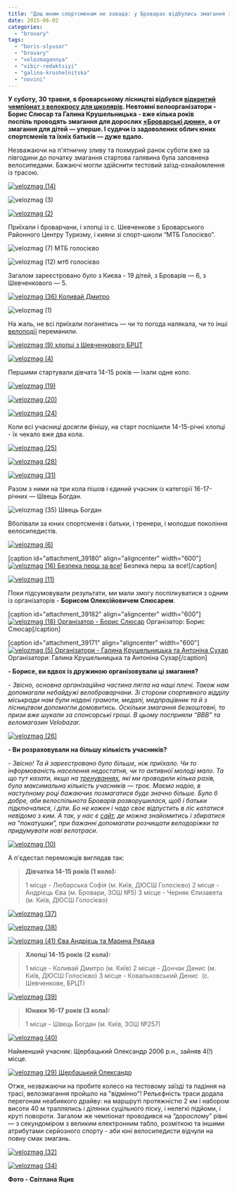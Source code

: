 ```yaml
---
title: "Дощ юним спортсменам не завада: у Броварах відбулись змагання з велокросу серед школярів"
date: 2015-06-02
categories: 
  - "brovary"
tags: 
  - "boris-slyusar"
  - "brovary"
  - "velozmagannya"
  - "vibir-redaktsiyi"
  - "galina-krushelnitska"
  - "novini"
---
```


**У суботу, 30 травня, в броварському лісництві відбувся [відкритий чемпіонат з велокросу для школярів](https://mpz.brovary.org/u-brovarskomu-lisi-proyde-vidkritiy-chempionat-z-veloperegoniv-kros-kantri-mtb-sered-shkolyariv/). Невтомні велоорганізатори - Борис Слюсар та Галина Крушельницька - вже кілька років поспіль проводять змагання для дорослих [«Броварські дюни»](https://mpz.brovary.org/na-den-mista-velosipedisti-pidkoryuvatimut-brovarski-dyuni/), а от змагання для дітей — уперше. І судячи із задоволених облич юних спортсменів та їхніх батьків — дуже вдало.**

Незважаючи на п'ятничну зливу та похмурий ранок суботи вже за півгодини до початку змагання стартова галявина була заповнена велосипедами. Бажаючі могли здійснити тестовий заїзд-ознайомлення із трасою.

[![velozmag  (14)](https://mpz.brovary.org/wp-content/uploads/2015/06/velozmag-14.jpg)](https://mpz.brovary.org/wp-content/uploads/2015/06/velozmag-14.jpg)

![velozmag  (3)](https://mpz.brovary.org/wp-content/uploads/2015/06/velozmag-3.jpg)

[![velozmag  (2)](https://mpz.brovary.org/wp-content/uploads/2015/06/velozmag-2.jpg)](https://mpz.brovary.org/wp-content/uploads/2015/06/velozmag-2.jpg)

Приїхали і броварчани, і хлопці із с. Шевченкове з Броварського Районного Центру Туризму, і кияни зі спорт-школи “МТБ Голосієво”.

![velozmag  (7)   МТБ голосієво](https://mpz.brovary.org/wp-content/uploads/2015/06/velozmag-7-MTB-golosiyevo.jpg)

![velozmag  (12) мтб голосієво](https://mpz.brovary.org/wp-content/uploads/2015/06/velozmag-12-mtb-golosiyevo.jpg)

Загалом зареєстровано було з Києва - 19 дітей, з Броварів — 6, з Шевченкового — 5.

[![velozmag  (36)  Коливай Дмитро](https://mpz.brovary.org/wp-content/uploads/2015/06/velozmag-36-Kolivay-Dmitro-.jpg)](https://mpz.brovary.org/wp-content/uploads/2015/06/velozmag-36-Kolivay-Dmitro-.jpg)

![velozmag  (1)](https://mpz.brovary.org/wp-content/uploads/2015/06/velozmag-1.jpg)

На жаль, не всі приїхали поганятись — чи то погода налякала, чи то інші [велоподії](https://mpz.brovary.org/brovarski-veloaktivisti-zaproshuyut-na-masoviy-veloprobig-30-travnya/) переманили.

[![velozmag  (9) хлопці з Шевченкового БРЦТ](https://mpz.brovary.org/wp-content/uploads/2015/06/velozmag-9-hloptsi-z-SHevchenkovogo-BRTST.jpg)](https://mpz.brovary.org/wp-content/uploads/2015/06/velozmag-9-hloptsi-z-SHevchenkovogo-BRTST.jpg)

[![velozmag  (4)](https://mpz.brovary.org/wp-content/uploads/2015/06/velozmag-4.jpg)](https://mpz.brovary.org/wp-content/uploads/2015/06/velozmag-4.jpg)

Першими стартували дівчата 14-15 років — їхали одне коло.

[![velozmag  (19)](https://mpz.brovary.org/wp-content/uploads/2015/06/velozmag-19.jpg)](https://mpz.brovary.org/wp-content/uploads/2015/06/velozmag-19.jpg)

[![velozmag  (20)](https://mpz.brovary.org/wp-content/uploads/2015/06/velozmag-20.jpg)](https://mpz.brovary.org/wp-content/uploads/2015/06/velozmag-20.jpg)

[![velozmag  (24)](https://mpz.brovary.org/wp-content/uploads/2015/06/velozmag-24.jpg)](https://mpz.brovary.org/wp-content/uploads/2015/06/velozmag-24.jpg)

Коли всі учасниці досягли фінішу, на старт поспішили 14-15-річні хлопці - їх чекало вже два кола.

[![velozmag  (25)](https://mpz.brovary.org/wp-content/uploads/2015/06/velozmag-25.jpg)](https://mpz.brovary.org/wp-content/uploads/2015/06/velozmag-25.jpg)

[![velozmag  (28)](https://mpz.brovary.org/wp-content/uploads/2015/06/velozmag-28.jpg)](https://mpz.brovary.org/wp-content/uploads/2015/06/velozmag-28.jpg)

[![velozmag  (31)](https://mpz.brovary.org/wp-content/uploads/2015/06/velozmag-31.jpg)](https://mpz.brovary.org/wp-content/uploads/2015/06/velozmag-31.jpg)

Разом з ними на три кола пішов і єдиний учасник із категорії 16-17-річних — Швець Богдан.

![velozmag  (35) Швець Богдан](https://mpz.brovary.org/wp-content/uploads/2015/06/velozmag-35-SHvets-Bogdan.jpg)

Вболівали за юних спортсменів і батьки, і тренери, і молодше покоління велосипедистів.

[![velozmag  (6)](https://mpz.brovary.org/wp-content/uploads/2015/06/velozmag-6.jpg)](https://mpz.brovary.org/wp-content/uploads/2015/06/velozmag-6.jpg)

\[caption id="attachment\_39180" align="aligncenter" width="600"\][![velozmag  (16) Безпека перш за все!](https://mpz.brovary.org/wp-content/uploads/2015/06/velozmag-16-Bezpeka-persh-za-vse.jpg)](https://mpz.brovary.org/wp-content/uploads/2015/06/velozmag-16-Bezpeka-persh-za-vse.jpg) Безпека перш за все!\[/caption\]

[![velozmag  (11)](https://mpz.brovary.org/wp-content/uploads/2015/06/velozmag-11.jpg)](https://mpz.brovary.org/wp-content/uploads/2015/06/velozmag-11.jpg)

Поки підсумовували результати, ми мали змогу поспілкуватися з одним із організаторів - **Борисом Олексійовичем Слюсарем**.

\[caption id="attachment\_39182" align="aligncenter" width="600"\][![velozmag  (18) Організатор - Борис Слюсар](https://mpz.brovary.org/wp-content/uploads/2015/06/velozmag-18-Organizator-Boris-Slyusar.jpg)](https://mpz.brovary.org/wp-content/uploads/2015/06/velozmag-18-Organizator-Boris-Slyusar.jpg) Організатор: Борис Слюсар\[/caption\]

\[caption id="attachment\_39171" align="aligncenter" width="600"\][![velozmag  (5) Організатори - Галина Крушельницька та Антоніна Сухар](https://mpz.brovary.org/wp-content/uploads/2015/06/velozmag-5-Organizatori-Galina-Krushelnitska-ta-Antonina-Suhar.jpg)](https://mpz.brovary.org/wp-content/uploads/2015/06/velozmag-5-Organizatori-Galina-Krushelnitska-ta-Antonina-Suhar.jpg) Організатори: Галина Крушельницька та Антоніна Сухар\[/caption\]

**\- Борисе, ви вдвох із дружиною організовували ці змагання?**

_\- Звісно, основна організаційна частина лягла на наші плечі. Також нам допомагали небайдужі велоброварчани._ _Зі сторони спортивного відділу міськради нам були надані грамоти, медалі, медпрацівник та й з лісництвом допомогли домовитись._ _Оскільки змагання безкоштовні, то призи вже шукали за спонсорські гроші. В цьому посприяли “ВВВ” та веломагазин Velobazar._

[![velozmag  (26)](https://mpz.brovary.org/wp-content/uploads/2015/06/velozmag-26.jpg)](https://mpz.brovary.org/wp-content/uploads/2015/06/velozmag-26.jpg)

**\- Ви розраховували на більшу кількість учасників?**

_\- Звісно! Та й зареєстровано було більше, ніж приїхало. Чи то інформованість населення недостатня, чи то активної молоді мало. Та що тут казати, якщо на [тренуваннях](https://mpz.brovary.org/yuni-velosipedisti-gotuyutsya-do-zmagan-obkatuyut-trasu-v-brovarskomu-lisi/), які ми проводили кілька разів, була максимальна кількість учасників — троє. Маємо надію, в наступному році бажаючих позмагатися буде значно більше._ _Було б добре, аби велоспільнота Броварів розворушилася, щоб і батьки підключалися, і діти. Бо не кожен і чадо своє відпустить в ліс кататися невідомо з ким. А так, у нас є [сайт](http://velobrovary.org.ua), де можна знайомитись і збиратися на “покатушки”, при бажанні допомагати розчищати велодоріжки та придумувати нові велотраси._

[![velozmag  (10)](https://mpz.brovary.org/wp-content/uploads/2015/06/velozmag-10.jpg)](https://mpz.brovary.org/wp-content/uploads/2015/06/velozmag-10.jpg)

А п'єдестал переможців виглядав так:

> **Дівчатка 14-15 років (1 коло):**
> 
> 1 місце - Любарська Софія (м. Київ, ДЮСШ Голосієво) 2 місце - Андрієць Єва (м. Бровари, ЗОШ №5) 3 місце - Черняк Єлизавета (м. Київ, ДЮСШ Голосієво)

[![velozmag  (37)](https://mpz.brovary.org/wp-content/uploads/2015/06/velozmag-37.jpg)](https://mpz.brovary.org/wp-content/uploads/2015/06/velozmag-37.jpg)

[![velozmag  (38)](https://mpz.brovary.org/wp-content/uploads/2015/06/velozmag-38.jpg)](https://mpz.brovary.org/wp-content/uploads/2015/06/velozmag-38.jpg)

[![velozmag  (41) Єва Андрієць та Марина Редька](https://mpz.brovary.org/wp-content/uploads/2015/06/velozmag-41-YEva-Andriyets-ta-Marina-Redka.jpg)](https://mpz.brovary.org/wp-content/uploads/2015/06/velozmag-41-YEva-Andriyets-ta-Marina-Redka.jpg)

> **Хлопці 14-15 років (2 кола):**
> 
> 1 місце - Коливай Дмитро (м. Київ) 2 місце - Дончак Денис (м. Київ, ДЮСШ Голосієво) 3 місце - Ковальковський Денис  (с. Шевченкове, БРЦТ)

[![velozmag  (39)](https://mpz.brovary.org/wp-content/uploads/2015/06/velozmag-39.jpg)](https://mpz.brovary.org/wp-content/uploads/2015/06/velozmag-39.jpg)

> **Юнаки 16-17 років (3 кола):**
> 
> 1 місце - Швець Богдан (м. Київ, ЗОШ №257)

[![velozmag  (40)](https://mpz.brovary.org/wp-content/uploads/2015/06/velozmag-40.jpg)](https://mpz.brovary.org/wp-content/uploads/2015/06/velozmag-40.jpg)

Найменший учасник: Щербацький Олександр 2006 р.н., зайняв 4(!) місце.

[![velozmag  (29)  Щербацький Олександр](https://mpz.brovary.org/wp-content/uploads/2015/06/velozmag-29-SHHerbatskiy-Oleksandr.jpg)](https://mpz.brovary.org/wp-content/uploads/2015/06/velozmag-29-SHHerbatskiy-Oleksandr.jpg)

Отже, незважаючи на пробите колесо на тестовому заїзді та падіння на трасі, велозмагання пройшло на "відмінно"! Рельєфність траси додала перегонам неабиякого драйву: на маршруті протяжністю 2 км і набором висоти 40 м траплялись і ділянки суцільного піску, і нелегкі підйоми, і круті повороти. Загалом же чемпіонат проводився на “дорослому” рівні — з секундоміром з великим електронним табло, розміткою та іншими атрибутами серйозного спорту - аби юні велосипедисти відчули на повну смак змагань.

[![velozmag  (32)](https://mpz.brovary.org/wp-content/uploads/2015/06/velozmag-32.jpg)](https://mpz.brovary.org/wp-content/uploads/2015/06/velozmag-32.jpg)

[![velozmag  (34)](https://mpz.brovary.org/wp-content/uploads/2015/06/velozmag-34.jpg)](https://mpz.brovary.org/wp-content/uploads/2015/06/velozmag-34.jpg)

**Фото - Світлана Яцив**
